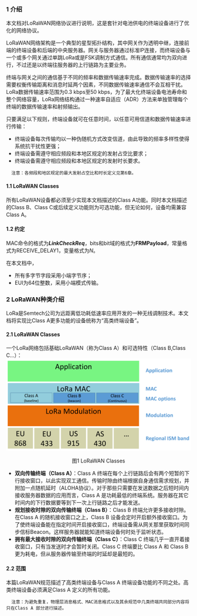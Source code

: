 ### 1 介绍
本文档对LoRaWAN网络协议进行说明，这是套针对电池供电的终端设备进行了优化的网络协议。

LoRaWAN网络架构是一个典型的星型拓扑结构，其中网关作为透明中继，连接前端的终端设备和后端的中央服务器。网关与服务器通过标准IP连接，而终端设备与一个或多个网关通过单跳LoRa或是FSK调制方式通信。所有通信通常均为双向进行，不过还是以终端往服务器的上行链路为主要业务。

终端与网关之间的通信基于不同的频率和数据传输速率完成。数据传输速率的选择需要权衡传输距离和消息时延两个因素，不同数据传输速率通信不会互相干扰。LoRa数据传输速率范围为0.3 kbps至50 kbps，为了最大化终端设备电池寿命和整个网络容量，LoRa网络结构通过一种速率自适应（ADR）方法来单独管理每个终端的数据传输速率和射频输出。

只要满足以下规则，终端设备就可在任意时间，以任意可用信道和数据传输速率进行传输：
- 终端设备每次传输均以一种伪随机方式改变信道，由此导致的频率多样性使得系统抗干扰性更强；
- 终端设备需遵守相应频段和本地区规定的发射占空比要求；
- 终端设备需遵守相应频段和本地区规定的发射时长要求。
```
  注意：各频段和地区规定的最大发射占空比和时长定义见第6章。
```

#### 1.1 LoRaWAN Classes
所有LoRaWAN设备都必须至少实现本文档描述的Class A功能。同时本文档描述的Class B、Class C或后续定义功能则为可选功能，但无论如何，设备均需兼容Class A。

#### 1.2 约定
MAC命令的格式为***LinkCheckReq***，bits和bit域的格式为**FRMPayload**，常量格式为RECEIVE_DELAY1，变量格式为*N*。

在本文档中，
- 所有多字节字段采用小端字节序；
- EUI为64位整数，采用小端模式传输。

### 2 LoRaWAN种类介绍
LoRa是Semtech公司为远距离低功耗低速率应用开发的一种无线调制技术。本文档将实现比Class A更多功能的设备统称为“高类终端设备”。

#### 2.1 LoRaWAN Classes
一个LoRa网络包括基础LoRaWAN（称为Class A）和可选特性（Class B,Class C...）：
![lorawan classes](https://raw.githubusercontent.com/qigeloveit/LoRaWAN_Specification_Learning/master/image/lorawan_classes.png)
<center>图1 LoRaWAN Classes</center>

- **双向传输终端（Class A）**：Class A 终端在每个上行链路后会有两个短暂的下行接收窗口，以此实现双工通信。传输时隙由终端根据自身通信需求规划，并附加一点随机延时（ALOHA协议）。对于那些只需要在发送数据之后短时间内接收服务器数据的应用而言，Class A 是功耗最低的终端系统。服务器在其它时间内的下行数据要等到下一次上行链路之后才能发送。
- **规划接收时隙的双向传输终端（Class B）**：Class B 终端允许更多接收时隙。在Class A 的随机接收窗口之上，Class B 设备会定时开启额外接收窗口。为了使终端设备能在指定时间开启接收窗口，终端设备需从网关那里获取时间同步信标Beacon。这样服务器就能知道终端设备何时处于监听状态。
- **拥有最大接收时隙的双向传输终端（Class C）**：Class C 终端几乎一直开着接收窗口，只有当发送时才会暂时关闭。Class C 终端要比 Class A 和 Class B
更为耗电，但从服务器传输至终端的时延却是最短的。

#### 2.2 范围
本篇LoRaWAN规范描述了高类终端设备与Class A 终端设备功能的不同之处。高类终端设备必须满足Class A 定义的所有功能。
```
  注意：为避免重复，物理层消息格式、MAC消息格式以及其余规范中几类终端共同部分内容将只在Class A 部分进行描述。
```
